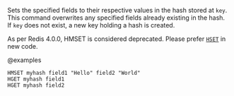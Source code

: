 Sets the specified fields to their respective values in the hash stored at
`key`.
This command overwrites any specified fields already existing in the hash.
If `key` does not exist, a new key holding a hash is created.

As per Redis 4.0.0, HMSET is considered deprecated. Please prefer [`HSET`](./hset) in new code.

@examples

```cli
HMSET myhash field1 "Hello" field2 "World"
HGET myhash field1
HGET myhash field2
```

